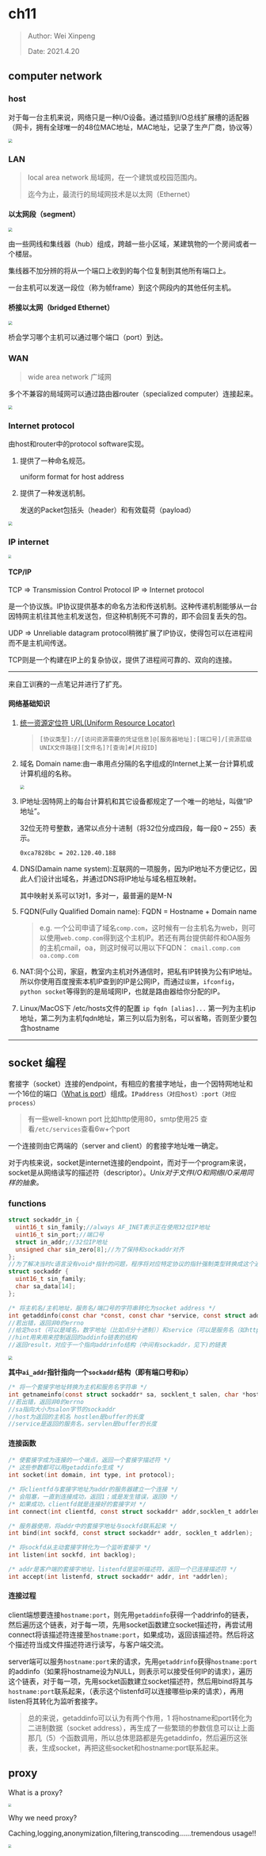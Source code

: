 # ch11

> Author: Wei Xinpeng
>
> Date: 2021.4.20

## computer network

### host

对于每一台主机来说，网络只是一种I/O设备。通过插到I/O总线扩展槽的适配器（网卡，拥有全球唯一的48位MAC地址，MAC地址，记录了生产厂商，协议等）

<img src="./note_img/network_adapter.png" style="zoom:50%;" />

### LAN

> local area network 局域网，在一个建筑或校园范围内。
>
> 迄今为止，最流行的局域网技术是以太网（Ethernet）

#### 以太网段（segment）

<img src="./note_img/hub.png" style="zoom:50%;" />

由一些网线和集线器（hub）组成，跨越一些小区域，某建筑物的一个房间或者一个楼层。

集线器不加分辨的将从一个端口上收到的每个位复制到其他所有端口上。

一台主机可以发送一段位（称为帧frame）到这个网段内的其他任何主机。

#### 桥接以太网（bridged Ethernet）

<img src="./note_img/bridge.png" style="zoom:50%;" />

桥会学习哪个主机可以通过哪个端口（port）到达。

### WAN

> wide area network 广域网

多个不兼容的局域网可以通过路由器router（specialized computer）连接起来。

<img src="./note_img/WAN.png" style="zoom:50%;" />

### Internet protocol

由host和router中的protocol software实现。

1. 提供了一种命名规范。

   uniform format for host address

2. 提供了一种发送机制。

   发送的Packet包括头（header）和有效载荷（payload）

<img src="./note_img/protocol.png" style="zoom:50%;" />

### IP internet

<img src="./note_img/TCP_IP.jpeg" style="zoom:40%;" />

#### TCP/IP

TCP => Transmission Control Protocol IP => Internet protocol

是一个协议族。IP协议提供基本的命名方法和传送机制。这种传递机制能够从一台因特网主机往其他主机发送包，但这种机制死不可靠的，即不会回复丢失的包。

UDP => Unreliable datagram protocol稍微扩展了IP协议，使得包可以在进程间而不是主机间传送。

TCP则是一个构建在IP上的复杂协议，提供了进程间可靠的、双向的连接。

---

来自工训赛的一点笔记并进行了扩充。

#### 网络基础知识

1. [统一资源定位符 URL(Uniform Resource Locator)](https://baike.baidu.com/item/%E7%BB%9F%E4%B8%80%E8%B5%84%E6%BA%90%E5%AE%9A%E4%BD%8D%E7%B3%BB%E7%BB%9F/5937042?fromtitle=URL&fromid=110640&fr=aladdin)

   > `[协议类型]://[访问资源需要的凭证信息]@[服务器地址]:[端口号]/[资源层级UNIX文件路径][文件名]?[查询]#[片段ID]`

2. 域名 Domain name:由一串用点分隔的名字组成的Internet上某一台计算机或计算机组的名称。

   <img src="./note_img/domainName.png" style="zoom:50%;" />

3. IP地址:因特网上的每台计算机和其它设备都规定了一个唯一的地址，叫做“IP地址”。

   32位无符号整数，通常以点分十进制（将32位分成四段，每一段0 ~ 255）表示。

   `0xca7828bc = 202.120.40.188`

4. DNS(Damain name system):互联网的一项服务，因为IP地址不方便记忆，因此人们设计出域名，并通过DNS将IP地址与域名相互映射。

   其中映射关系可以1对1，多对一，最普遍的是M-N

5. FQDN(Fully Qualified Domain name):
   FQDN = Hostname + Domain name

   >e.g. 一个公司申请了域名`comp.com`，这时候有一台主机名为web，则可以使用`web.comp.com`得到这个主机IP。若还有两台提供邮件和OA服务的主机cmail，oa，则这时候可以用以下FQDN：
   >`cmail.comp.com`
   >`oa.comp.com`

6. NAT:同个公司，家庭，教室内主机对外通信时，把私有IP转换为公有IP地址。所以你使用百度搜索本机IP查到的IP是公网IP，而通过`设置`，`ifconfig`，`python socket`等得到的是局域网IP，也就是路由器给你分配的IP。

7. Linux/MacOS下 /etc/hosts文件的配置
   `ip fqdn [alias]...`
   第一列为主机ip地址，第二列为主机fqdn地址，第三列以后为别名，可以省略，否则至少要包含hostname

---

## socket 编程

套接字（socket）连接的endpoint，有相应的套接字地址，由一个因特网地址和一个16位的端口（[What is port](https://blog.csdn.net/cto_51/article/details/10086745)）组成。`IPaddress（对应host）:port（对应process）`

> 有一些well-known port 比如http使用80，smtp使用25 查看`/etc/services`查看6w+个port

一个连接则由它两端的（server and client）的套接字地址唯一确定。

对于内核来说，socket是internet连接的endpoint，而对于一个program来说，socket是从网络读写的描述符（descriptor）。*Unix对于文件I/O和网络I/O采用同样的抽象。*

### functions

```c
struct sockaddr_in {
  uint16_t sin_family;//always AF_INET表示正在使用32位IP地址
  uint16_t sin_port;//端口号
  struct in_addr;//32位IP地址
  unsigned char sin_zero[8];//为了保持和sockaddr对齐
};
//为了解决当时c语言没有void*指针的问题，程序将对应特定协议的指针强制类型转换成这个通用结构
struct sockaddr {
  uint16_t sin_family;
  char sa_data[14];
};
```

```c
/* 将主机名/主机地址，服务名/端口号的字符串转化为socket address */
int getaddinfo(const char *const, const char *service, const struct addrinfo *hints, struct addinfo **result);
//若出错，返回非0的errno
//给定host（可以是域名，数字地址（比如点分十进制））和service（可以是服务名（如http），也可以是十进制端口号，因为一些端口预留给了一些service，比如80对应HTTP）
//hint用来用来控制返回的addinfo链表的结构
//返回result，对应于一个指向addrinfo结构（中间有sockaddr，见下)的链表
```

<img src="./note_img/addrinfo.png" style="zoom:50%;" />

**其中`ai_addr`指针指向一个`sockaddr`结构（即有端口号和ip）**

```c
/* 将一个套接字地址转换为主机和服务名字符串 */
int getnameinfo(const struct sockaddr* sa, socklent_t salen, char *host, size_t hostlen, char *service, size_t servlen, int flags);
//若出错，返回非0的errno
//sa指向大小为salon字节的sockaddr
//host为返回的主机名 hostlen是buffer的长度
//service是返回的服务名，servlen是buffer的长度
```

#### 连接函数

```c
/* 使套接字成为连接的一个端点，返回一个套接字描述符 */
/* 这些参数都可以用getaddinfo生成 */
int socket(int domain, int type, int protocol);

/* 将clientfd与套接字地址为addr的服务器建立一个连接 */
/* 会阻塞，一直到连接成功，返回1；或是发生错误，返回0 */
/* 如果成功，clientfd就是连接好的套接字对 */
int connect(int clientfd, const struct sockaddr* addr,socklen_t addrlen);

/* 服务器使用，将addr中的套接字地址与sockfd联系起来 */
int bind(int sockfd, const struct sockaddr* addr, socklen_t addrlen);

/* 将sockfd从主动套接字转化为一个监听套接字 */
int listen(int sockfd, int backlog);

/* addr是客户端的套接字地址，listenfd是监听描述符，返回一个已连接描述符 */
int accept(int listenfd, struct sockaddr* addr, int *addrlen);
```

#### 连接过程

client端想要连接`hostname:port`，则先用`getaddinfo`获得一个addrinfo的链表，然后遍历这个链表，对于每一项，先用socket函数建立socket描述符，再尝试用connect将该描述符连接至`hostname:port`，如果成功，返回该描述符。然后将这个描述符当成文件描述符进行读写，与客户端交流。

server端可以服务`hostname:port`来的请求，先用`getaddrinfo`获得`hostname:port`的addinfo（如果将hostname设为NULL，则表示可以接受任何IP的请求），遍历这个链表，对于每一项，先用socket函数建立socket描述符，然后用bind将其与`hostname:port`联系起来，（表示这个listenfd可以连接哪些ip来的请求），再用listen将其转化为监听套接字。

> 总的来说，getaddinfo可以认为有两个作用，1 将hostname和port转化为二进制数据（socket address），再生成了一些繁琐的参数信息可以让上面那几（5）个函数调用，所以总体思路都是先getaddinfo，然后遍历这张表，生成socket，再把这些socket和hostname:port联系起来。

## proxy

What is a proxy?

<img src="./note_img/proxy.jpeg" style="zoom:40%;" />

Why we need proxy?

Caching,logging,anonymization,filtering,transcoding......tremendous usage!!

<img src="./note_img/proxy_functionality.jpeg" style="zoom:40%;" />

